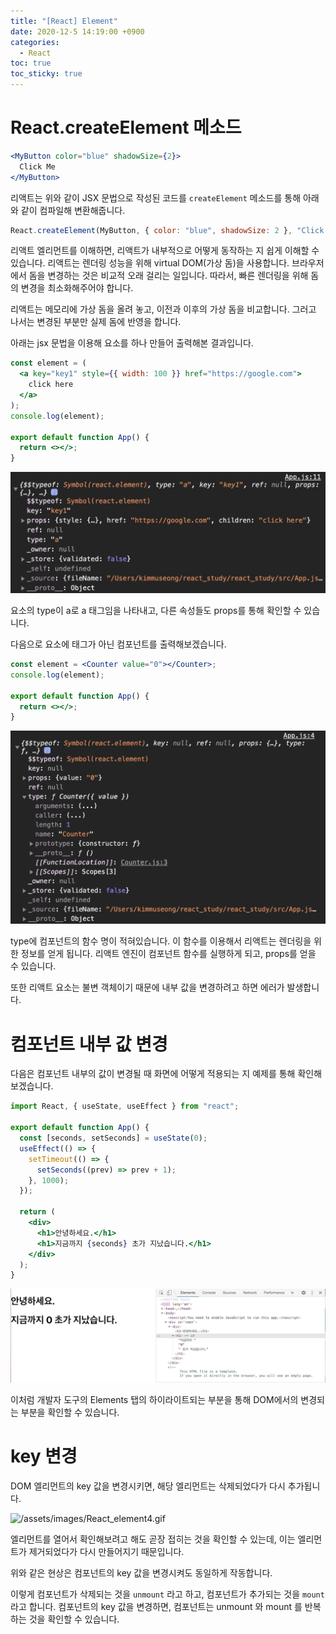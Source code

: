 ```yaml
---
title: "[React] Element"
date: 2020-12-5 14:19:00 +0900
categories:
  - React
toc: true
toc_sticky: true
---
```


# React.createElement 메소드

```jsx
<MyButton color="blue" shadowSize={2}>
  Click Me
</MyButton>
```

리액트는 위와 같이 JSX 문법으로 작성된 코드를 `createElement` 메소드를 통해 아래와 같이 컴파일해 변환해줍니다.

```jsx
React.createElement(MyButton, { color: "blue", shadowSize: 2 }, "Click Me");
```

리액트 엘리먼트를 이해하면, 리액트가 내부적으로 어떻게 동작하는 지 쉽게 이해할 수 있습니다. 리액트는 렌더링 성능을 위해 virtual DOM(가상 돔)을 사용합니다. 브라우저에서 돔을 변경하는 것은 비교적 오래 걸리는 일입니다. 따라서, 빠른 렌더링을 위해 돔의 변경을 최소화해주어야 합니다.

리액트는 메모리에 가상 돔을 올려 놓고, 이전과 이후의 가상 돔을 비교합니다. 그러고 나서는 변경된 부분만 실제 돔에 반영을 합니다.

아래는 jsx 문법을 이용해 요소를 하나 만들어 출력해본 결과입니다.

```jsx
const element = (
  <a key="key1" style={{ width: 100 }} href="https://google.com">
    click here
  </a>
);
console.log(element);

export default function App() {
  return <></>;
}
```

![/assets/images/React_element.png](/assets/images/React_element.png)

요소의 type이 a로 a 태그임을 나타내고, 다른 속성들도 props를 통해 확인할 수 있습니다.

다음으로 요소에 태그가 아닌 컴포넌트를 출력해보겠습니다.

```jsx
const element = <Counter value="0"></Counter>;
console.log(element);

export default function App() {
  return <></>;
}
```

![/assets/images/React_element2.png](/assets/images/React_element2.png)

type에 컴포넌트의 함수 명이 적혀있습니다. 이 함수를 이용해서 리액트는 렌더링을 위한 정보를 얻게 됩니다. 리액트 엔진이 컴포넌트 함수를 실행하게 되고, props를 얻을 수 있습니다.

또한 리액트 요소는 불변 객체이기 때문에 내부 값을 변경하려고 하면 에러가 발생합니다.

# 컴포넌트 내부 값 변경

다음은 컴포넌트 내부의 값이 변경될 때 화면에 어떻게 적용되는 지 예제를 통해 확인해보겠습니다.

```jsx
import React, { useState, useEffect } from "react";

export default function App() {
  const [seconds, setSeconds] = useState(0);
  useEffect(() => {
    setTimeout(() => {
      setSeconds((prev) => prev + 1);
    }, 1000);
  });

  return (
    <div>
      <h1>안녕하세요.</h1>
      <h1>지금까지 {seconds} 초가 지났습니다.</h1>
    </div>
  );
}
```

![/assets/images/React_element3.gif](/assets/images/React_element3.gif)

이처럼 개발자 도구의 Elements 탭의 하이라이트되는 부분을 통해 DOM에서의 변경되는 부분을 확인할 수 있습니다.

# key 변경

DOM 엘리먼트의 key 값을 변경시키면, 해당 엘리먼트는 삭제되었다가 다시 추가됩니다.

![/assets/images/React_element4.gif](/assets/images/React_element4.gif)

엘리먼트를 열어서 확인해보려고 해도 곧장 접히는 것을 확인할 수 있는데, 이는 엘리먼트가 제거되었다가 다시 만들어지기 때문입니다.

위와 같은 현상은 컴포넌트의 key 값을 변경시켜도 동일하게 작동합니다.

이렇게 컴포넌트가 삭제되는 것을 `unmount` 라고 하고, 컴포넌트가 추가되는 것을 `mount` 라고 합니다. 컴포넌트의 key 값을 변경하면, 컴포넌트는 unmount 와 mount 를 반복하는 것을 확인할 수 있습니다.
